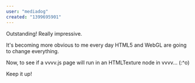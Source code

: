 ```yaml
---
user: "mediadog"
created: "1399695901"
---
```


Outstanding!  Really impressive.

It's becoming more obvious to me every day HTML5 and WebGL are going to change everything.

Now, to see if a vvvv.js page will run in an HTMLTexture node in vvvv... (:^o)

Keep it up!


